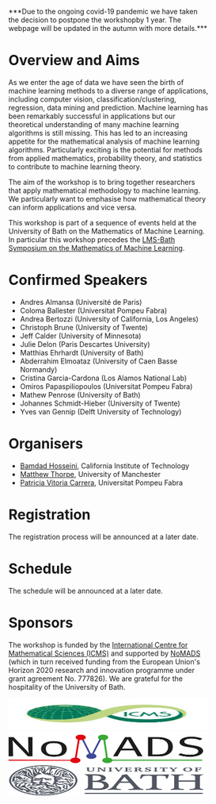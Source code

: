 <html>
<head>
<style>
* {
  box-sizing: border-box;
}

.columnOne {
  float: left;
  width: 18.7%;
  padding: 5px;
}

.columnTwo {
  float: left;
  width: 44.6%;
  padding: 5px;
}

.columnThree {
  float: left;
  width: 36.7%;
  padding: 5px;
}

/* Clearfix (clear floats) */
.row::after {
  content: "";
  clear: both;
  display: table;
}
</style>
</head>
  
<body>
  
<p><color="red">***Due to the ongoing covid-19 pandemic we have taken the decision to postpone the workshopby 1 year. The webpage will be updated in the autumn with more details.***</font></p>

<h1>Overview and Aims</h1>

<p>As we enter the age of data we have seen the birth of machine learning methods to a diverse range of applications, including computer vision, classification/clustering, regression, data mining and prediction. Machine learning has been remarkably successful in applications but our theoretical understanding of many machine learning algorithms is still missing. This has led to an increasing appetite for the mathematical analysis of machine learning algorithms. Particularly exciting is the potential for methods from applied mathematics, probability theory, and statistics to contribute to machine learning theory.</p>

<p>The aim of the workshop is to bring together researchers that apply mathematical methodology to machine learning.
We particularly want to emphasise how mathematical theory can inform applications and vice versa.</p>

<p>This workshop is part of a sequence of events held at the University of Bath on the Mathematics of Machine Learning. In particular this workshop precedes the <a href="https://mathml2020.github.io/index">LMS-Bath Symposium on the Mathematics of Machine Learning</a>.</p>
  
<h1>Confirmed Speakers</h1>

<!---<p>The following speakers are confirmed:</p>--->
<ul>
  <li>Andres Almansa (Université de Paris)</li>
  <li>Coloma Ballester (Universitat Pompeu Fabra)</li>
  <li>Andrea Bertozzi (University of California, Los Angeles)</li>
  <li>Christoph Brune (University of Twente)</li>
  <li>Jeff Calder (University of Minnesota)</li>
  <!---<li>Daniel Cremers (Technische Universität München)</li>--->
  <li>Julie Delon (Paris Descartes University)</li>
  <li>Matthias Ehrhardt (University of Bath)</li>
  <li>Abderrahim Elmoataz (University of Caen Basse Normandy)</li>
  <li>Cristina Garcia-Cardona (Los Alamos National Lab)</li>
  <li>Omiros Papaspiliopoulos (Universitat Pompeu Fabra)</li>
  <li>Mathew Penrose (University of Bath)</li>
  <li>Johannes Schmidt-Hieber (University of Twente)</li>
  <li>Yves van Gennip (Delft University of Technology)</li>
  <!---<li>Kostas Zygalakis (University of Edinburgh)</li>--->
</ul>

<h1>Organisers</h1>

<!---<p>Oganisers here.</p>--->
<ul>
  <li><a href="https://bamdadhosseini.org/">Bamdad Hosseini</a>, California Institute of Technology</li>
  <li><a href="https://www.research.manchester.ac.uk/portal/matthew.thorpe-2.html">Matthew Thorpe</a>, University of Manchester</li>
  <li><a href="https://www.upf.edu/web/patricia-vitoria">Patricia Vitoria Carrera</a>, Universitat Pompeu Fabra</li>
</ul>
  

<h1>Registration</h1>

<p>The registration process will be announced at a later date.</p>

<h1>Schedule</h1>

<p>The schedule will be announced at a later date.</p>

<!---<h1>Contact</h1>
<p>Contact here.</p>--->

<h1>Sponsors</h1>

<p>The workshop is funded by the <a href="https://www.icms.org.uk/">International Centre for Mathematical Sciences (ICMS)</a> and supported by <a href="https://www.uni-muenster.de/NoMADS/">NoMADS</a> (which in turn received funding from the European Union's Horizon 2020 research and innovation programme under grant agreement No. 777826). We are grateful for the hospitality of the University of Bath.</p>

<div class="row">
  <div class="columnOne">
    <img src="ICMS_Logo.jfif" alt="ICMS" width="91" height="64" style="width:100%">
  </div>
  <div class="columnTwo">
    <img src="NoMADS_Logo.png" alt="NoMADS" width="217" height="64" style="width:100%">
  </div>
  <div class="columnThree">
    <img src="UniversityOfBath_Logo.png" alt="University of Bath" width="179" height="64" style="width:100%">
  </div>
</div>

</body>
</html>
